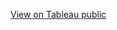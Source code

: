 [View on Tableau public](https://public.tableau.com/app/profile/keziah.murugami/viz/AviationAccidentfrom1919-2023project/Dashboard1)

